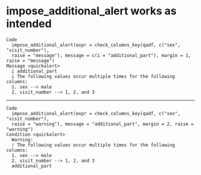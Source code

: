 # impose_additional_alert works as intended

    Code
      impose_additional_alert(expr = check_columns_key(qadf, c("sex", "visit_number"),
      raise = "message"), message = c(i = "additional_part"), margin = 1, raise = "message")
    Message <quickalert>
      i additional_part
      i The following values occur multiple times for the following columns:
      1. sex --> male
      2. visit_number --> 1, 2, and 3

---

    Code
      impose_additional_alert(expr = check_columns_key(qadf, c("sex", "visit_number"),
      raise = "warning"), message = "additional_part", margin = 2, raise = "warning")
    Condition <quickalert>
      Warning:
      ! The following values occur multiple times for the following columns:
      1. sex --> male
      2. visit_number --> 1, 2, and 3
      additional_part

